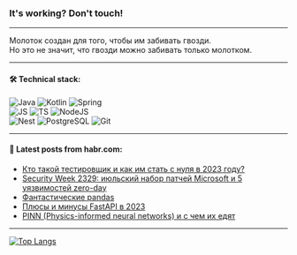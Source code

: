 ### It's working? Don't touch!

---
Молоток создан для того, чтобы им забивать гвозди. <br>
Но это не значит, что гвозди можно забивать только молотком.

---

#### 🛠️ Technical stack:

![Java](https://img.shields.io/badge/Java-informational?logo=Oracle&style=flat&logoColor=white&color=FF4500)
![Kotlin](https://img.shields.io/badge/Kotlin-informational?logo=Kotlin&style=flat&logoColor=white&color=774D97)
![Spring](https://img.shields.io/badge/SpringBoot-informational?logo=SpringBoot&style=flat&logoColor=white&color=6DB33F) <br>
![JS](https://img.shields.io/badge/JS-informational?logo=javaScript&style=flat&logoColor=black&color=F7Df1E)
![TS](https://img.shields.io/badge/TypeScript-informational?logo=typeScript&style=flat&logoColor=black&color=0667A8)
![NodeJS](https://img.shields.io/badge/NodeJS-informational?logo=node.js&style=flat&logoColor=white&color=70A760) <br>
![Nest](https://img.shields.io/badge/NestJS-informational?logo=NestJS&style=flat&logoColor=white&color=E0234E)
![PostgreSQL](https://img.shields.io/badge/PostgreSQL-informational?logo=PostgreSQL&style=flat&logoColor=white&color=DAA520)
![Git](https://img.shields.io/badge/Git-informational?logo=git&style=flat&logoColor=white&color=778899)

___

#### 💬 Latest posts from habr.com:

<!-- BLOG-POST-LIST:START -->
- [Кто такой тестировщик и как им стать с нуля в 2023 году?](https://habr.com/ru/articles/748574/?utm_source=habrahabr&utm_medium=rss&utm_campaign=748574)
- [Security Week 2329: июльский набор патчей Microsoft и 5 уязвимостей zero-day](https://habr.com/ru/companies/kaspersky/articles/748548/?utm_source=habrahabr&utm_medium=rss&utm_campaign=748548)
- [Фантастические pandas](https://habr.com/ru/articles/748556/?utm_source=habrahabr&utm_medium=rss&utm_campaign=748556)
- [Плюсы и минусы FastAPI в 2023](https://habr.com/ru/articles/748552/?utm_source=habrahabr&utm_medium=rss&utm_campaign=748552)
- [PINN &lpar;Physics-informed neural networks&rpar; и с чем их едят](https://habr.com/ru/articles/748538/?utm_source=habrahabr&utm_medium=rss&utm_campaign=748538)
<!-- BLOG-POST-LIST:END -->

---
[![Top Langs](https://github-readme-stats-git-master-advtsetting-gmailcom.vercel.app/api/top-langs/?username=zloylis&langs_count=10&hide_title=false&title_color=e6edf3&size_weight=0.5&count_weight=0.5&layout=compact&hide_border=true&theme=dracula)](https://github.com/zloylis)

<!-- ![GitHub stats](https://github-readme-stats-git-master-advtsetting-gmailcom.vercel.app/api?username=zloylis&show_icons=true&hide_border=true&theme=dracula&hide_title=true&include_all_commits=true&count_private=true&hide=contribs&hide_rank=true) -->
